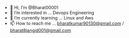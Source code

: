 - 👋 Hi, I’m @Bharat00001
- 👀 I’m interested in ... Devops Engineering 
- 🌱 I’m currently learning ... Linux and Aws 
- 📫 How to reach me ... bharatkumar90130@gmail.com / bharat8jangid001@gmail.com
<!---
Bharat00001/Bharat00001 is a ✨ special ✨ repository because its `README.md` (this file) appears on your GitHub profile.
You can click the Preview link to take a look at your changes.
--->
